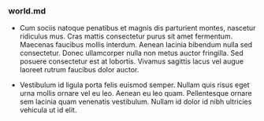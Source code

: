 ### world.md
- Cum sociis natoque penatibus et magnis dis parturient montes, nascetur ridiculus mus. Cras mattis consectetur purus sit amet fermentum. Maecenas faucibus mollis interdum. Aenean lacinia bibendum nulla sed consectetur. Donec ullamcorper nulla non metus auctor fringilla. Sed posuere consectetur est at lobortis. Vivamus sagittis lacus vel augue laoreet rutrum faucibus dolor auctor.

- Vestibulum id ligula porta felis euismod semper. Nullam quis risus eget urna mollis ornare vel eu leo. Aenean eu leo quam. Pellentesque ornare sem lacinia quam venenatis vestibulum. Nullam id dolor id nibh ultricies vehicula ut id elit.
